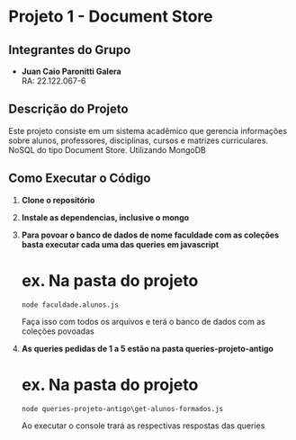 # Projeto 1 - Document Store

## Integrantes do Grupo

- **Juan Caio Paronitti Galera**  
  RA: 22.122.067-6

## Descrição do Projeto

Este projeto consiste em um sistema acadêmico que gerencia informações sobre alunos, professores, disciplinas, cursos e matrizes curriculares.
NoSQL do tipo Document Store.
Utilizando MongoDB

## Como Executar o Código

1. **Clone o repositório**

2. **Instale as dependencias, inclusive o mongo**

3. **Para povoar o banco de dados de nome faculdade com as coleções basta executar cada uma das queries em javascript**
    # ex. Na pasta do projeto
    
    ``` 
    node faculdade.alunos.js
    ```
    Faça isso com todos os arquivos e terá o banco de dados com as coleções povoadas

4. **As queries pedidas de 1 a 5 estão na pasta queries-projeto-antigo**
    # ex. Na pasta do projeto
    
    ``` 
    node queries-projeto-antigo\get-alunos-formados.js
    ``` 
    Ao executar o console trará as respectivas respostas das queries
